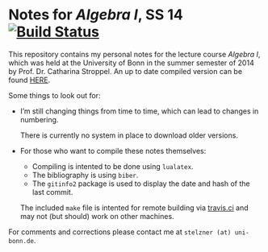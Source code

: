 Notes for _Algebra I_, SS 14
[![Build Status](https://travis-ci.org/cionx/algebra-1-notes-ss-14.svg?branch=master)][1]
=================

This repository contains my personal notes for the lecture course _Algebra I_, which was held at the University of Bonn in the summer semester of 2014 by Prof. Dr. Catharina Stroppel.
An up to date compiled version can be found [HERE][2].

Some things to look out for:

- I’m still changing things from time to time, which can lead to changes in numbering.

  There is currently no system in place to download older versions.

- For those who want to compile these notes themselves:

  - Compiling is intented to be done using `lualatex`.
  - The bibliography is using `biber`.
  - The `gitinfo2` package is used to display the date and hash of the last commit.

  The included `make` file is intented for remote building via [travis.ci][3] and may not (but should) work on other machines.

For comments and corrections please contact me at `stelzner (at) uni-bonn.de`.





[1]: https://travis-ci.org/cionx/algebra-1-notes-ss-14/builds
[2]: https://github.com/cionx/algebra-1-notes-ss-14/raw/gh-pages/notes.pdf
[3]: https://travis-ci.org/
